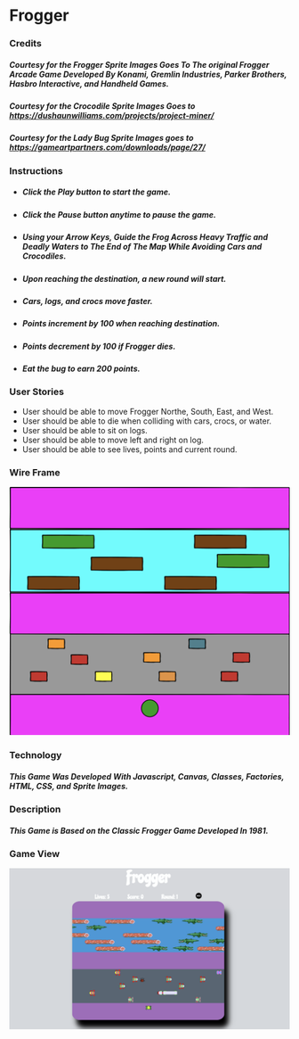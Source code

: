 # Frogger
### Credits
##### Courtesy for the Frogger Sprite Images Goes To The original Frogger Arcade Game Developed By Konami, Gremlin Industries, Parker Brothers, Hasbro Interactive, and Handheld Games.

##### Courtesy for the Crocodile Sprite Images Goes to https://dushaunwilliams.com/projects/project-miner/

##### Courtesy for the Lady Bug Sprite Images goes to https://gameartpartners.com/downloads/page/27/

### Instructions

* ##### Click the Play button to start the game.
* ##### Click the Pause button anytime to pause the game.
* ##### Using your Arrow Keys, Guide the Frog Across Heavy Traffic and Deadly Waters to The End of The Map While Avoiding Cars and Crocodiles.
* ##### Upon reaching the destination, a new round will start.
* ##### Cars, logs, and crocs move faster.
* ##### Points increment by 100 when reaching destination.
* ##### Points decrement by 100 if Frogger dies.
* ##### Eat the bug to earn 200 points.


### User Stories

* User should be able to move Frogger Northe, South, East, and West.
* User should be able to die when colliding with cars, crocs, or water.
* User should be able to sit on logs.
* User should be able to move left and right on log.
* User should be able to see lives, points and current round.

### Wire Frame

![alt text](images/wireframe.png)

### Technology
##### This Game Was Developed With Javascript, Canvas, Classes, Factories, HTML, CSS, and Sprite Images.

### Description
##### This Game is Based on the Classic Frogger Game Developed In 1981.

### Game View
![alt text](images/FroggerGame.png)